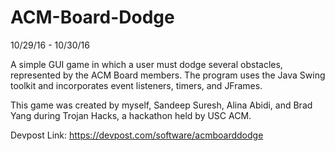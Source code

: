 # ACM-Board-Dodge

10/29/16 - 10/30/16

A simple GUI game in which a user must dodge several obstacles, represented by the ACM Board members. The program uses the Java Swing toolkit and incorporates event listeners, timers, and JFrames.

This game was created by myself, Sandeep Suresh, Alina Abidi, and Brad Yang during Trojan Hacks, a hackathon held by USC ACM.

Devpost Link: https://devpost.com/software/acmboarddodge
